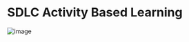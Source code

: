 # SDLC Activity Based Learning


![image](https://user-images.githubusercontent.com/59692344/114853361-55688080-9e01-11eb-9a25-65108db48553.png)


